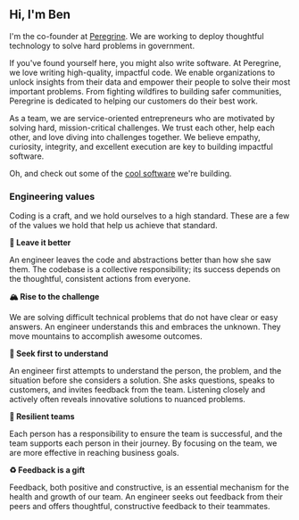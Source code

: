 ## Hi, I'm Ben

I'm the co-founder at [Peregrine](https://peregrine.io). We are working to deploy thoughtful technology to solve hard problems in government.

If you've found yourself here, you might also write software. At Peregrine, we love writing high-quality, impactful code. We enable organizations to unlock insights from their data and empower their people to solve their most important problems. From fighting wildfires to building safer communities, Peregrine is dedicated to helping our customers do their best work.

As a team, we are service-oriented entrepreneurs who are motivated by solving hard, mission-critical challenges. We trust each other, help each other, and love diving into challenges together. We believe empathy, curiosity, integrity, and excellent execution are key to building impactful software.

Oh, and check out some of the [cool software](https://releases.peregrine.io) we're building.

### Engineering values
Coding is a craft, and we hold ourselves to a high standard. These are a few of the values we hold that help us achieve that standard.

**🧼 Leave it better**

An engineer leaves the code and abstractions better than how she saw them. The codebase is a collective responsibility; its success depends on the thoughtful, consistent actions from everyone.

**🏔 Rise to the challenge**

We are solving difficult technical problems that do not have clear or easy answers. An engineer understands this and embraces the unknown. They move mountains to accomplish awesome outcomes.

**📓 Seek first to understand**

An engineer first attempts to understand the person, the problem, and the situation before she considers a solution. She asks questions, speaks to customers, and invites feedback from the team. Listening closely and actively often reveals innovative solutions to nuanced problems.

**🎳 Resilient teams**

Each person has a responsibility to ensure the team is successful, and the team supports each person in their journey. By focusing on the team, we are more effective in reaching business goals.

**♻ Feedback is a gift**

Feedback, both positive and constructive, is an essential mechanism for the health and growth of our team. An engineer seeks out feedback from their peers and offers thoughtful, constructive feedback to their teammates.
